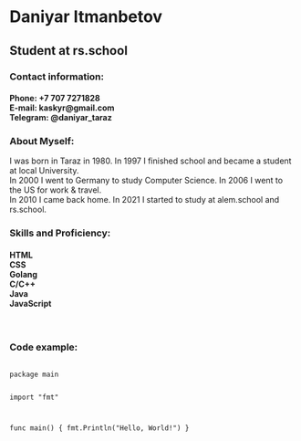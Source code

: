 <h1>Daniyar Itmanbetov</h1>
<h2>Student at rs.school</h2>
<h3>Contact information:</h3>
<h4>
Phone: +7 707 7271828<br>
E-mail: kaskyr@gmail.com<br>
Telegram: @daniyar_taraz
</h4>
<h3>About Myself:</h3>
I was born in Taraz in 1980. In 1997 I finished school and became a student at local University.<br>
In 2000 I went to Germany to study Computer Science. In 2006 I went to the US for work & travel.<br>
In 2010 I came back home. In 2021 I started to study at alem.school and rs.school.
<h3>Skills and Proficiency:</h3>
<h4>
HTML<br>
CSS<br>
Golang<br>
C/C++<br>
Java<br>
JavaScript
</h4>
<br>
<h3>Code example:</h3>
<code>
package main

import "fmt"

func main() {
  fmt.Println("Hello, World!")
}
</code>

